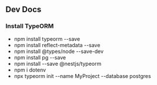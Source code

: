 ## Dev Docs

### Install TypeORM
- npm install typeorm --save
- npm install reflect-metadata --save
- npm install @types/node --save-dev
- npm install pg --save
- npm install --save @nestjs/typeorm
- npm i dotenv
- npx typeorm init --name MyProject --database postgres